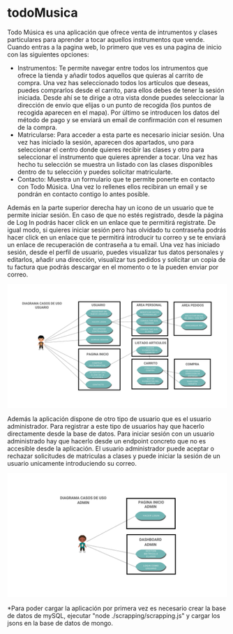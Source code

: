 # todoMusica

<p>Todo Música es una aplicación que ofrece venta de intrumentos y clases particulares para aprender
a tocar aquellos instrumentos que vende.
Cuando entras a la pagina web, lo primero que ves es una pagina de inicio con las siguientes opciones:
    <ul>
        <li>Instrumentos: Te permite navegar entre todos los intrumentos que ofrece la tienda y añadir todos aquellos
        que quieras al carrito de compra. Una vez has seleccionado todos los artículos que deseas, puedes
        comprarlos desde el carrito, para ellos debes de tener la sesión iniciada. Desde ahí se te dirige a otra vista donde puedes seleccionar la
        dirección de envío que elijas o un punto de recogida (los puntos de recogida aparecen en el mapa). 
        Por último se introducen los datos del método de pago y se enviará un email de confirmación con el resumen de la compra.</li>
        <li>Matricularse: Para acceder a esta parte es necesario iniciar sesión. Una vez has iniciado la sesión,
        aparecen dos apartados, uno para seleccionar el centro donde quieres recibir las clases y otro para
        seleccionar el instrumento que quieres aprender a tocar. Una vez has hecho tu selección se muestra un
        listado con las clases disponibles dentro de tu selección y puedes solicitar matricularte.</li>
        <li>Contacto: Muestra un formulario que te permite ponerte en contacto con Todo Música. Una vez lo rellenes ellos recibiran un email y se pondrán en contacto contigo lo antes posible.</li>
    </ul>
    
    

Además en la parte superior derecha hay un icono de un usuario que te permite iniciar sesión. En caso de que no estés registrado, desde la página de Log In podrás hacer click en un enlace que te permitirá registrate. De igual modo, si quieres iniciar sesión pero has olvidado tu contraseña podrás hacer click en un enlace que te permitirá 
introducir tu correo y se te enviará un enlace de recuperación de contraseña a tu email.
Una vez has iniciado sesión, desde el perfil de usuario, puedes visualizar tus datos personales y editarlos, añadir una dirección, visualizar tus pedidos y solicitar un copia de tu factura que podrás descargar en el momento o te la pueden enviar por correo.
</p>
<img src="./docs/Img_doc/Caso de uso User.png">
<p>
Además la aplicación dispone de otro tipo de usuario que es el usuario administrador. Para registrar a este tipo 
de usuarios hay que hacerlo directamente desde la base de datos. Para iniciar sesión con un usuario administrado
hay que hacerlo desde un endpoint concreto que no es accesible desde la aplicación. El usuario administrador puede
aceptar o rechazar solicitudes de matriculas a clases y puede iniciar la sesión de un usuario unicamente introduciendo su correo.
</p>

<img src="./docs/Img_doc/Caso de uso Admin.png">

<p>
*Para poder cargar la aplicación por primera vez es necesario crear la base de datos de mySQL, ejecutar "node ./scrapping/scrapping.js" y cargar los jsons en la base de datos de mongo.
</p>
